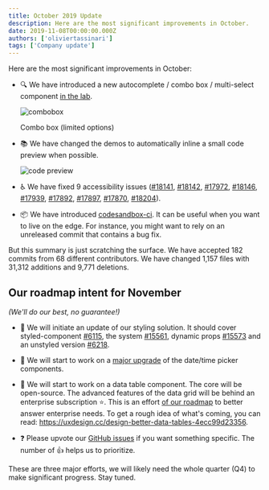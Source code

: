 ```yaml
---
title: October 2019 Update
description: Here are the most significant improvements in October.
date: 2019-11-08T00:00:00.000Z
authors: ['oliviertassinari']
tags: ['Company update']
---
```


Here are the most significant improvements in October:

- 🔍 We have introduced a new autocomplete / combo box / multi-select component [in the lab](/components/autocomplete/).

  ![combobox](/static/blog/september-2019-update/combobox.png)

  <p class="blog-description">Combo box (limited options)</p>

- 📚 We have changed the demos to automatically inline a small code preview when possible.

  ![code preview](/static/blog/october-2019-update/preview.png)

- ♿️ We have fixed 9 accessibility issues ([#18141](https://github.com/mui/material-ui/pull/18141), [#18142](https://github.com/mui/material-ui/pull/18142), [#17972](https://github.com/mui/material-ui/pull/17972), [#18146](https://github.com/mui/material-ui/pull/18146), [#17939](https://github.com/mui/material-ui/pull/17939), [#17892](https://github.com/mui/material-ui/pull/17892), [#17897](https://github.com/mui/material-ui/pull/17897), [#17870](https://github.com/mui/material-ui/pull/17870), [#18204](https://github.com/mui/material-ui/pull/18204)).

- 📦 We have introduced [codesandbox-ci](https://ci.codesandbox.io/status/mui/material-ui/pr/18238). It can be useful when you want to live on the edge. For instance, you might want to rely on an unreleased commit that contains a bug fix.

But this summary is just scratching the surface. We have accepted 182 commits from 68 different contributors. We have changed 1,157 files with 31,312 additions and 9,771 deletions.

## Our roadmap intent for November

_(We'll do our best, no guarantee!)_

- 💅 We will initiate an update of our styling solution.
  It should cover styled-component [#6115](https://github.com/mui/material-ui/pull/#6115), the system [#15561](https://github.com/mui/material-ui/issues/15561), dynamic props [#15573](https://github.com/mui/material-ui/issues/15573) and an unstyled version [#6218](https://github.com/mui/material-ui/pull/6218).

- 📅 We will start to work on a [major upgrade](https://github.com/mui/material-ui-pickers/issues/1293) of the date/time picker components.

- 🧮 We will start to work on a data table component. The core will be open-source. The advanced features of the data grid will be behind an enterprise subscription ⭐️.
  This is an effort [of our roadmap](/discover-more/roadmap/) to better answer enterprise needs. To get a rough idea of what's coming, you can read: https://uxdesign.cc/design-better-data-tables-4ecc99d23356.

- ❓ Please upvote our [GitHub issues](https://github.com/mui/material-ui/issues) if you want something specific. The number of 👍 helps us to prioritize.

These are three major efforts, we will likely need the whole quarter (Q4) to make significant progress. Stay tuned.
